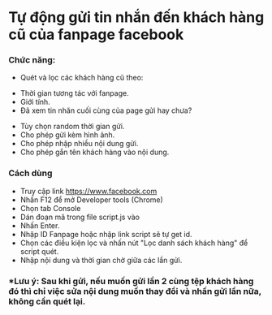 # Tự động gửi tin nhắn đến khách hàng cũ của fanpage facebook

### Chức năng:
- Quét và lọc các khách hàng cũ theo:
+ Thời gian tương tác với fanpage.
+ Giới tính.
+ Đã xem tin nhăn cuối cùng của page gửi hay chưa?

- Tùy chọn random thời gian gửi.
- Cho phép gửi kèm hình ảnh.
- Cho phép nhập nhiều nội dung gửi.
- Cho phép gắn tên khách hàng vào nội dung.

### Cách dùng
- Truy cập link https://www.facebook.com
- Nhấn F12 để mở Developer tools (Chrome)
- Chọn tab Console
- Dán đoạn mã trong file script.js vào
- Nhấn Enter.
- Nhập ID Fanpage hoặc nhập link script sẽ tự get id.
- Chọn các điều kiện lọc và nhấn nút "Lọc danh sách khách hàng" để script quét.
- Nhập nội dung và thời gian chờ giữa các lần gửi.

### *Lưu ý: Sau khi gửi, nếu muốn gửi lần 2 cùng tệp khách hàng đó thì chỉ việc sửa nội dung muốn thay đổi và nhấn gửi lần nữa, không cần quét lại.
